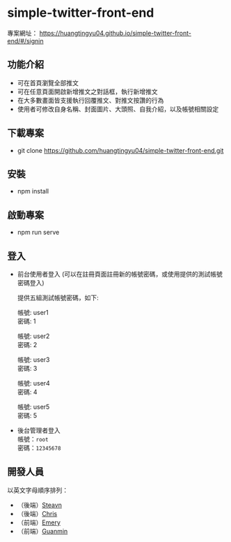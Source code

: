 # simple-twitter-front-end
專案網址： https://huangtingyu04.github.io/simple-twitter-front-end/#/signin

## 功能介紹
- 可在首頁瀏覽全部推文
- 可在任意頁面開啟新增推文之對話框，執行新增推文
- 在大多數畫面皆支援執行回覆推文、對推文按讚的行為
- 使用者可修改自身名稱、封面圖片、大頭照、自我介紹，以及帳號相關設定

## 下載專案
- git clone https://github.com/huangtingyu04/simple-twitter-front-end.git

## 安裝
- npm install

## 啟動專案
- npm run serve

## 登入

- 前台使用者登入
  (可以在註冊頁面註冊新的帳號密碼，或使用提供的測試帳號密碼登入)<br>
  
  提供五組測試帳號密碼，如下:
  
  帳號: user1 <br>
  密碼: 1
  
  帳號: user2<br>
  密碼: 2
  
  帳號: user3<br>
  密碼: 3
  
  帳號: user4<br>
  密碼: 4
  
  帳號: user5<br>
  密碼: 5
  
- 後台管理者登入<br>
  帳號：`root` <br>
  密碼：`12345678`
  
## 開發人員
以英文字母順序排列：
- （後端）[Steavn](https://github.com/Steavn-Chen)
- （後端）[Chris](https://github.com/cschang07)
- （前端）[Emery](https://github.com/huangtingyu04)
- （前端）[Guanmin](https://github.com/mingmoth)

